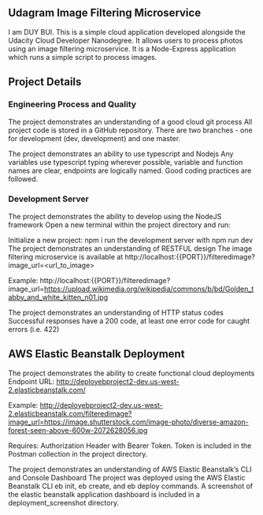 ## Udagram Image Filtering Microservice
I am DUY BUI.
This is a simple cloud application developed alongside the Udacity Cloud Developer Nanodegree. It allows users to process photos using an image filtering microservice. It is a Node-Express application which runs a simple script to process images.

## Project Details
### Engineering Process and Quality
The project demonstrates an understanding of a good cloud git process
All project code is stored in a GitHub repository. There are two branches - one for development (dev, development) and one master.

The project demonstrates an ability to use typescript and Nodejs
Any variables use typescript typing wherever possible, variable and function names are clear, endpoints are logically named. Good coding practices are followed.

### Development Server
The project demonstrates the ability to develop using the NodeJS framework
Open a new terminal within the project directory and run:

Initialize a new project: npm i
run the development server with npm run dev
The project demonstrates an understanding of RESTFUL design
The image filtering microservice is available at http://localhost:{{PORT}}/filteredimage?image_url=<url_to_image>

Example: http://localhost:{{PORT}}/filteredimage?image_url=https://upload.wikimedia.org/wikipedia/commons/b/bd/Golden_tabby_and_white_kitten_n01.jpg

The project demonstrates an understanding of HTTP status codes
Successful responses have a 200 code, at least one error code for caught errors (i.e. 422)

## AWS Elastic Beanstalk Deployment
The project demonstrates the ability to create functional cloud deployments
Endpoint URL: http://deployebproject2-dev.us-west-2.elasticbeanstalk.com/

Example: http://deployebproject2-dev.us-west-2.elasticbeanstalk.com/filteredimage?image_url=https://image.shutterstock.com/image-photo/diverse-amazon-forest-seen-above-600w-2072628056.jpg

Requires: Authorization Header with Bearer Token. Token is included in the Postman collection in the project directory.

The project demonstrates an understanding of AWS Elastic Beanstalk’s CLI and Console Dashboard
The project was deployed using the AWS Elastic Beanstalk CLI eb init, eb create, and eb deploy commands. A screenshot of the elastic beanstalk application dashboard is included in a deployment_screenshot directory.

